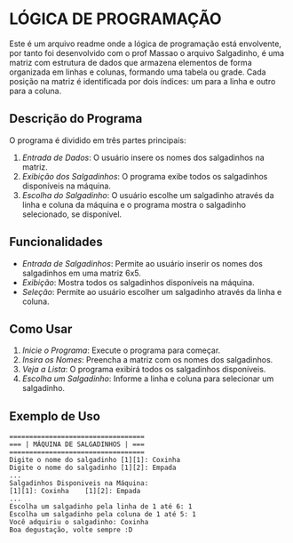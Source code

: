 # LÓGICA DE PROGRAMAÇÃO

Este é um arquivo readme onde a lógica de programação está envolvente, por tanto foi desenvolvido com o prof Massao o arquivo Salgadinho, é uma matriz com  estrutura de dados que armazena elementos de forma organizada em linhas e colunas, formando uma tabela ou grade. Cada posição na matriz é identificada por dois índices: um para a linha e outro para a coluna.

## Descrição do Programa

O programa é dividido em três partes principais:

1. *Entrada de Dados*: O usuário insere os nomes dos salgadinhos na matriz.
2. *Exibição dos Salgadinhos*: O programa exibe todos os salgadinhos disponíveis na máquina.
3. *Escolha do Salgadinho*: O usuário escolhe um salgadinho através da linha e coluna da máquina e o programa mostra o salgadinho selecionado, se disponível.

## Funcionalidades

- *Entrada de Salgadinhos*: Permite ao usuário inserir os nomes dos salgadinhos em uma matriz 6x5.
- *Exibição*: Mostra todos os salgadinhos disponíveis na máquina.
- *Seleção*: Permite ao usuário escolher um salgadinho através da linha e coluna.

## Como Usar

1. *Inicie o Programa*: Execute o programa para começar.
2. *Insira os Nomes*: Preencha a matriz com os nomes dos salgadinhos.
3. *Veja a Lista*: O programa exibirá todos os salgadinhos disponíveis.
4. *Escolha um Salgadinho*: Informe a linha e coluna para selecionar um salgadinho.

## Exemplo de Uso

```plaintext
==================================
=== | MÁQUINA DE SALGADINHOS | ===
==================================
Digite o nome do salgadinho [1][1]: Coxinha
Digite o nome do salgadinho [1][2]: Empada
...
Salgadinhos Disponiveis na Máquina:
[1][1]: Coxinha    [1][2]: Empada    
...
Escolha um salgadinho pela linha de 1 até 6: 1
Escolha um salgadinho pela coluna de 1 até 5: 1
Você adquiriu o salgadinho: Coxinha
Boa degustação, volte sempre :D